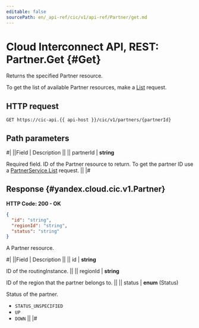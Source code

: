 ```yaml
---
editable: false
sourcePath: en/_api-ref/cic/v1/api-ref/Partner/get.md
---
```


# Cloud Interconnect API, REST: Partner.Get {#Get}

Returns the specified Partner resource.

To get the list of available Partner resources, make a [List](/docs/cic/workload/api-ref/Partner/list#List) request.

## HTTP request

```
GET https://cic-api.{{ api-host }}/cic/v1/partners/{partnerId}
```

## Path parameters

#|
||Field | Description ||
|| partnerId | **string**

Required field. ID of the Partner resource to return.
To get the partner ID use a [PartnerService.List](/docs/cic/workload/api-ref/Partner/list#List) request. ||
|#

## Response {#yandex.cloud.cic.v1.Partner}

**HTTP Code: 200 - OK**

```json
{
  "id": "string",
  "regionId": "string",
  "status": "string"
}
```

A Partner resource.

#|
||Field | Description ||
|| id | **string**

ID of the routingInstance. ||
|| regionId | **string**

ID of the region that the partner belongs to. ||
|| status | **enum** (Status)

Status of the partner.

- `STATUS_UNSPECIFIED`
- `UP`
- `DOWN` ||
|#